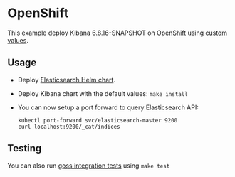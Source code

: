 # OpenShift

This example deploy Kibana 6.8.16-SNAPSHOT on [OpenShift][] using [custom values][].

## Usage

* Deploy [Elasticsearch Helm chart][].

* Deploy Kibana chart with the default values: `make install`

* You can now setup a port forward to query Elasticsearch API:

  ```
  kubectl port-forward svc/elasticsearch-master 9200
  curl localhost:9200/_cat/indices
  ```

## Testing

You can also run [goss integration tests][] using `make test`


[custom values]: https://github.com/elastic/helm-charts/tree/6.8/elasticsearch/examples/openshift/values.yaml
[elasticsearch helm chart]: https://github.com/elastic/helm-charts/tree/6.8/elasticsearch/examples/openshift/
[goss integration tests]: https://github.com/elastic/helm-charts/tree/6.8/elasticsearch/examples/openshift/test/goss.yaml
[openshift]: https://www.openshift.com/
